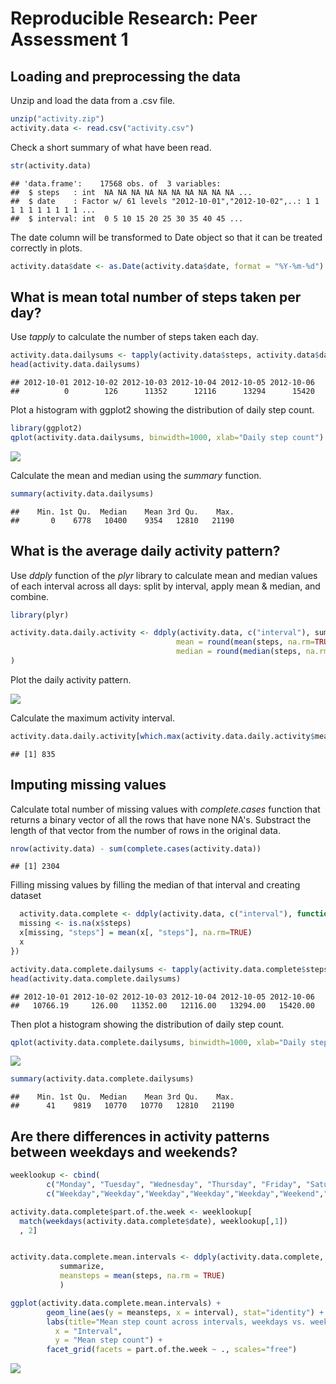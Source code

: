 # Reproducible Research: Peer Assessment 1


## Loading and preprocessing the data

Unzip and load the data from a .csv file.


```r
unzip("activity.zip")
activity.data <- read.csv("activity.csv")
```

Check a short summary of what have been read.

```r
str(activity.data)
```

```
## 'data.frame':	17568 obs. of  3 variables:
##  $ steps   : int  NA NA NA NA NA NA NA NA NA NA ...
##  $ date    : Factor w/ 61 levels "2012-10-01","2012-10-02",..: 1 1 1 1 1 1 1 1 1 1 ...
##  $ interval: int  0 5 10 15 20 25 30 35 40 45 ...
```


The date column will be transformed to Date object so that it can be treated correctly in plots.

```r
activity.data$date <- as.Date(activity.data$date, format = "%Y-%m-%d")
```



## What is mean total number of steps taken per day?
Use *tapply* to calculate the number of steps taken each day.

```r
activity.data.dailysums <- tapply(activity.data$steps, activity.data$date, sum, na.rm = TRUE)
head(activity.data.dailysums)
```

```
## 2012-10-01 2012-10-02 2012-10-03 2012-10-04 2012-10-05 2012-10-06 
##          0        126      11352      12116      13294      15420
```

Plot a histogram with ggplot2 showing the distribution of daily step count.

```r
library(ggplot2)
qplot(activity.data.dailysums, binwidth=1000, xlab="Daily step count")
```

![](PA1_template_files/figure-html/unnamed-chunk-5-1.png)<!-- -->


Calculate the mean and median using the *summary* function.

```r
summary(activity.data.dailysums)
```

```
##    Min. 1st Qu.  Median    Mean 3rd Qu.    Max. 
##       0    6778   10400    9354   12810   21190
```




## What is the average daily activity pattern?

Use *ddply* function of the *plyr* library to calculate mean and median values of each interval across all days: split by interval, apply mean & median, and combine.


```r
library(plyr)

activity.data.daily.activity <- ddply(activity.data, c("interval"), summarize,
                                     mean = round(mean(steps, na.rm=TRUE), 2),
                                     median = round(median(steps, na.rm=TRUE), 2)
)
```

Plot the daily activity pattern.

![](PA1_template_files/figure-html/timeplot-1.png)<!-- -->

Calculate the maximum activity interval.


```r
activity.data.daily.activity[which.max(activity.data.daily.activity$mean), "interval"]
```

```
## [1] 835
```


## Imputing missing values
Calculate total number of missing values with *complete.cases* function that returns a binary vector of all the rows that have none NA's. Substract the length of that vector from the number of rows in the original data.


```r
nrow(activity.data) - sum(complete.cases(activity.data))
```

```
## [1] 2304
```

Filling missing values by filling the median of that interval and creating dataset

```r
  activity.data.complete <- ddply(activity.data, c("interval"), function(x) {
  missing <- is.na(x$steps)
  x[missing, "steps"] = mean(x[, "steps"], na.rm=TRUE)
  x
})
```



```r
activity.data.complete.dailysums <- tapply(activity.data.complete$steps, activity.data.complete$date, sum, na.rm = TRUE)
head(activity.data.complete.dailysums)
```

```
## 2012-10-01 2012-10-02 2012-10-03 2012-10-04 2012-10-05 2012-10-06 
##   10766.19     126.00   11352.00   12116.00   13294.00   15420.00
```

Then plot a histogram showing the distribution of daily step count.

```r
qplot(activity.data.complete.dailysums, binwidth=1000, xlab="Daily step count")
```

![](PA1_template_files/figure-html/unnamed-chunk-12-1.png)<!-- -->


```r
summary(activity.data.complete.dailysums)
```

```
##    Min. 1st Qu.  Median    Mean 3rd Qu.    Max. 
##      41    9819   10770   10770   12810   21190
```


## Are there differences in activity patterns between weekdays and weekends?

```r
weeklookup <- cbind(
        c("Monday", "Tuesday", "Wednesday", "Thursday", "Friday", "Saturday", "Sunday"),
        c("Weekday","Weekday","Weekday","Weekday","Weekday","Weekend","Weekend"))

activity.data.complete$part.of.the.week <- weeklookup[
  match(weekdays(activity.data.complete$date), weeklookup[,1])
  , 2]    


activity.data.complete.mean.intervals <- ddply(activity.data.complete, c( "interval", "part.of.the.week"),
           summarize,
           meansteps = mean(steps, na.rm = TRUE)
           )

ggplot(activity.data.complete.mean.intervals) + 
        geom_line(aes(y = meansteps, x = interval), stat="identity") +
        labs(title="Mean step count across intervals, weekdays vs. weekend", 
          x = "Interval", 
          y = "Mean step count") +
        facet_grid(facets = part.of.the.week ~ ., scales="free")
```

![](PA1_template_files/figure-html/unnamed-chunk-14-1.png)<!-- -->
